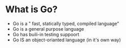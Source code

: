 # What is Go?

- Go is a " fast, statically typed, compiled language"
- Go is a general purpose language
- Go has buili-in testing suppoort
- Go IS an object-orianted language (in it's own way)
